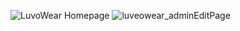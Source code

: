 ![LuvoWear Homepage](https://github.com/user-attachments/assets/e67523f5-cce2-420a-b8b0-e78254a626d6)
![luveowear_adminEditPage](https://github.com/user-attachments/assets/3494145d-914e-42de-948e-50c776ceef9c)
